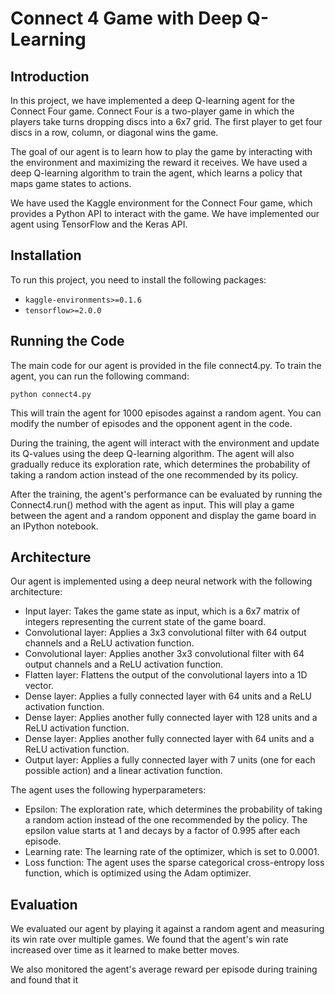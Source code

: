 # Connect 4 Game with Deep Q-Learning
## Introduction
In this project, we have implemented a deep Q-learning agent for the Connect Four game. Connect Four is a two-player game in which the players take turns dropping discs into a 6x7 grid. The first player to get four discs in a row, column, or diagonal wins the game.

The goal of our agent is to learn how to play the game by interacting with the environment and maximizing the reward it receives. We have used a deep Q-learning algorithm to train the agent, which learns a policy that maps game states to actions.

We have used the Kaggle environment for the Connect Four game, which provides a Python API to interact with the game. We have implemented our agent using TensorFlow and the Keras API.
## Installation
To run this project, you need to install the following packages:

+ `kaggle-environments>=0.1.6`
+ `tensorflow>=2.0.0`

## Running the Code
The main code for our agent is provided in the file connect4.py. To train the agent, you can run the following command:
```
python connect4.py
```

This will train the agent for 1000 episodes against a random agent. You can modify the number of episodes and the opponent agent in the code.

During the training, the agent will interact with the environment and update its Q-values using the deep Q-learning algorithm. The agent will also gradually reduce its exploration rate, which determines the probability of taking a random action instead of the one recommended by its policy.

After the training, the agent's performance can be evaluated by running the Connect4.run() method with the agent as input. This will play a game between the agent and a random opponent and display the game board in an IPython notebook.

## Architecture
Our agent is implemented using a deep neural network with the following architecture:

+ Input layer: Takes the game state as input, which is a 6x7 matrix of integers representing the current state of the game board.
+ Convolutional layer: Applies a 3x3 convolutional filter with 64 output channels and a ReLU activation function.
+ Convolutional layer: Applies another 3x3 convolutional filter with 64 output channels and a ReLU activation function.
+ Flatten layer: Flattens the output of the convolutional layers into a 1D vector.
+ Dense layer: Applies a fully connected layer with 64 units and a ReLU activation function.
+ Dense layer: Applies another fully connected layer with 128 units and a ReLU activation function.
+ Dense layer: Applies another fully connected layer with 64 units and a ReLU activation function.
+ Output layer: Applies a fully connected layer with 7 units (one for each possible action) and a linear activation function.

The agent uses the following hyperparameters:

+ Epsilon: The exploration rate, which determines the probability of taking a random action instead of the one recommended by the policy. The epsilon value starts at 1 and decays by a factor of 0.995 after each episode.
+ Learning rate: The learning rate of the optimizer, which is set to 0.0001.
+ Loss function: The agent uses the sparse categorical cross-entropy loss function, which is optimized using the Adam optimizer.


## Evaluation
We evaluated our agent by playing it against a random agent and measuring its win rate over multiple games. We found that the agent's win rate increased over time as it learned to make better moves.

We also monitored the agent's average reward per episode during training and found that it
